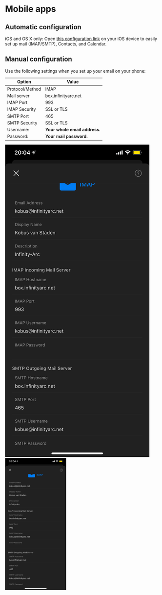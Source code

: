 # Mobile apps

## Automatic configuration

iOS and OS X only: Open [this configuration link](https://box.infinityarc.net/mailinabox.mobileconfig) on your iOS device to easily set up mail (IMAP/SMTP), Contacts, and Calendar.

## Manual configuration

Use the following settings when you set up your email on your phone:

**Option** | **Value**
---------- | ----------
Protocol/Method | IMAP
Mail server | box.infinityarc.net
IMAP Port | 993
IMAP Security | SSL or TLS
SMTP Port | 465
SMTP Security | SSL or TLS
Username: | 	**Your whole email address.**
Password: | **Your mail password.**


![image.png](/.attachments/image-df284ac9-682f-4c27-bb91-7d85c4316e82.png)
<img style="max-width:200px" src="/.attachments/image-df284ac9-682f-4c27-bb91-7d85c4316e82.png" alt="image.png" />




